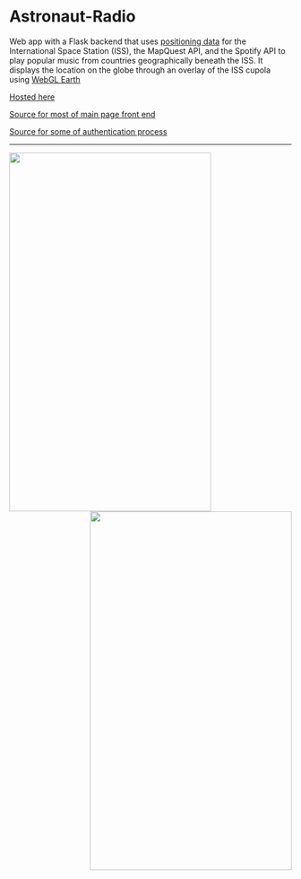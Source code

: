 # Astronaut-Radio

Web app with a Flask backend that uses [positioning data](https://wheretheiss.at/) for the International Space Station (ISS), the MapQuest API, and the Spotify API to play popular music from countries geographically beneath the ISS. It displays the location on the globe through an overlay of the ISS cupola using [WebGL Earth](http://www.webglearth.org/about)

[Hosted here](https://astronaut-radio.herokuapp.com/)

[Source for most of main page front end](https://codepen.io/moosasaadat/pen/WNNNaGo)

[Source for some of authentication process](https://github.com/drshrey/spotify-flask-auth-example/blob/master/main.py)

---

  <img align="left" src="https://user-images.githubusercontent.com/43427035/73148947-1fb06e00-407c-11ea-8219-988995c2772c.jpg" width="360" height="640">

  <img align="right" src="https://user-images.githubusercontent.com/43427035/73148957-2dfe8a00-407c-11ea-8c22-45d560ce3f48.jpg" width="360" height="640">





